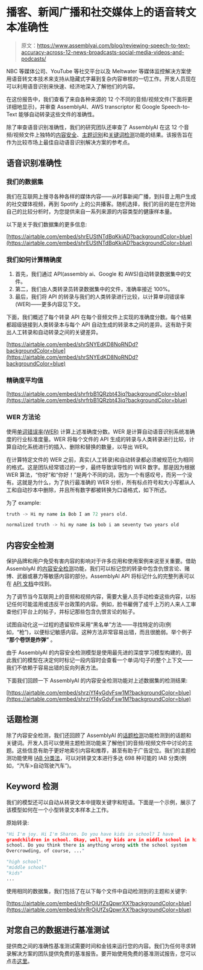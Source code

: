 # 播客、新闻广播和社交媒体上的语音转文本准确性

> 原文：<https://www.assemblyai.com/blog/reviewing-speech-to-text-accuracy-across-12-news-broadcasts-social-media-videos-and-podcasts/>

NBC 等媒体公司、YouTube 等社交平台以及 Meltwater 等媒体监控解决方案使用语音转文本技术来支持从隐藏式字幕到复杂内容审核的一切工作。开发人员现在可以利用语音识别来快速、经济地深入了解他们的内容。

在这份报告中，我们查看了来自各种来源的 12 个不同的音频/视频文件(下面将更详细地显示)，并审查 AssemblyAI、AWS transcriptor 和 Google Speech-to-Text 能够自动转录这些文件的准确性。

除了审查语音识别准确性，我们的研究团队还审查了 AssemblyAI 在这 12 个音频/视频文件上独特的[内容安全](https://docs.assemblyai.com/enterprise/content-safety-detection?undefined)、[主题识别](https://docs.assemblyai.com/enterprise/iab-categorization?undefined)和[关键词检测](https://docs.assemblyai.com/all-guides/auto-detecting-key-phrases-words-in-the-transcription-text?undefined)功能的结果。该报告旨在作为比较市场上最佳自动语音识别解决方案的参考点。

## 语音识别准确性

### 我们的数据集

我们在互联网上搜寻各种各样的媒体内容——从时事新闻广播，到抖音上用户生成的社交媒体视频，再到 Spotify 上的公共播客。随机选择，我们的目的是在您开始自己的比较分析时，为您提供来自一系列来源的内容类型的健康样本量。

以下是关于我们数据集的更多信息:

[https://airtable.com/embed/shrEUStNTdBqKkiAD?backgroundColor=blue](https://airtable.com/embed/shrEUStNTdBqKkiAD?backgroundColor=blue)

### 我们如何计算精确度

1.  首先，我们通过 API(assembly ai、Google 和 AWS)自动转录数据集中的文件。
2.  第二，我们由人类转录员转录数据集中的文件，准确率接近 100%。
3.  最后，我们将 API 的转录与我们的人类转录进行比较，以计算单词错误率(WER)——更多内容见下文。

下面，我们概述了每个转录 API 在每个音频文件上实现的准确度分数。每个结果都超级链接到人类转录本与每个 API 自动生成的转录本之间的差异。这有助于突出人工转录和自动转录之间的关键差异。

[https://airtable.com/embed/shrSNYEdKD8NoRNDd?backgroundColor=blue](https://airtable.com/embed/shrSNYEdKD8NoRNDd?backgroundColor=blue)

### 精确度平均值

[https://airtable.com/embed/shrfrbB1QRzbt43iq?backgroundColor=blue](https://airtable.com/embed/shrfrbB1QRzbt43iq?backgroundColor=blue)

### WER 方法论

使用[单词错误率(WER)](https://en.wikipedia.org/wiki/Word_error_rate?undefined) 计算上述准确度分数。WER 是计算自动语音识别系统准确度的行业标准度量。WER 将每个文件的 API 生成的转录与人类转录进行比较，计算自动化系统进行的插入、删除和替换的数量，以导出 WER。

在计算特定文件的 WER 之前，真实(人工转录)和自动转录都必须被规范化为相同的格式。这是团队经常错过的一步，最终导致误导性的 WER 数字。那是因为根据 WER 算法，“你好”和“你好！”是两个不同的词，因为一个有感叹号，而另一个没有。这就是为什么，为了执行最准确的 WER 分析，所有标点符号和大小写都从人工和自动抄本中删除，并且所有数字都被转换为口语格式，如下所述。

为了 example:‍

```py
truth -> Hi my name is Bob I am 72 years old.

normalized truth -> hi my name is bob i am seventy two years old
```

## 内容安全检测

保护品牌和用户免受有害内容的影响对于许多应用和使用案例来说至关重要。借助 AssemblyAI 的[内容安全检测](https://docs.assemblyai.com/enterprise/content-safety-detection?undefined)功能，我们可以标记您的转录中包含仇恨言论、赌博、武器或暴力等敏感内容的部分。AssemblyAI API 将标记什么的完整列表可以在 [API 文档](https://docs.assemblyai.com/enterprise/content-safety-detection?undefined)中找到。

为了调节当今互联网上的音频和视频内容，需要大量人员手动检查这些内容，以标记任何可能滥用或违反平台政策的内容。例如，脸书雇佣了成千上万的人来人工审查他们平台上的帖子，并标记那些包含仇恨言论的帖子。

试图自动化这一过程的遗留软件采用“黑名单”方法——寻找特定的词(例如，“枪”)，以便标记敏感内容。这种方法非常容易出错，而且很脆弱。举个例子 ****“那个卷饼是炸弹”**** 。

由于 AssemblyAI 的内容安全检测模型是使用最先进的深度学习模型构建的，因此我们的模型在决定何时标记一段内容时会查看一个单词/句子的整个上下文——我们不依赖于容易出错的反向列表方法。

下面我们回顾一下 AssemblyAI 的内容安全检测功能对上述数据集的检测结果:

[https://airtable.com/embed/shrziYf4yGdvFsw1M?backgroundColor=blue](https://airtable.com/embed/shrziYf4yGdvFsw1M?backgroundColor=blue)

## 话题检测

除了内容安全检测，我们还回顾了 AssemblyAI 的[话题检测](https://docs.assemblyai.com/enterprise/iab-categorization?undefined)功能检测到的话题和关键词。开发人员可以使用主题检测功能来了解他们的音频/视频文件中讨论的主题。这些信息有助于更好地索引内容和推荐，甚至有助于广告定位。我们的主题检测功能使用 [IAB 分类法](https://www.iab.com/guidelines/content-taxonomy/?undefined)，可以对转录文本进行多达 698 种可能的 IAB 分类(例如，“汽车>自动驾驶汽车”)。

## Key‍word 检测

我们的模型还可以自动从转录文本中提取关键字和短语。下面是一个示例，展示了该模型如何在一个小型转录文本样本上工作。

原始转录:

```py
"Hi I'm joy. Hi I'm Sharon. Do you have kids in school? I have 
grandchildren in school. Okay, well, my kids are in middle school in high
school. Do you think there is anything wrong with the school system
Overcrowding, of course, ..."
```

```py
"high school"
"middle school"
"kids"
...
```

使用相同的数据集，我们包括了在以下每个文件中自动检测到的主题和关键字:

[https://airtable.com/embed/shrRrOiUfZsQpwrXX?backgroundColor=blue](https://airtable.com/embed/shrRrOiUfZsQpwrXX?backgroundColor=blue)

## 对您自己的数据进行基准测试

提供商之间的准确性基准测试需要时间和金钱来运行您的内容。我们为任何寻求转录解决方案的团队提供免费的基准报告。要开始使用免费的基准测试报告，您可以点击[这里](https://www.assemblyai.com/benchmark)。 ****‍**** ‍